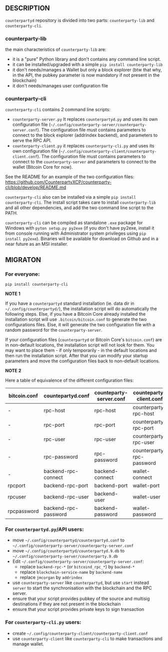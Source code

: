 ## DESCRIPTION

`counterpartyd` repository is divided into two parts: `counterparty-lib` and `counterparty-cli`.

### counterparty-lib

the main characteristics of `counterparty-lib` are:
- it is a "pure" Python library and don't contains any command line script.
- it can be installed/upgraded with a simple `pip install counterparty-lib`
- it don't needs/manages a Wallet but only a block explorer (btw that why, in the API, the pubkey parameter is now mandatory if not present in the blockchain)
- it don't needs/manages user configuration file

### counterparty-cli

`counterparty-cli` contains 2 command line scripts: 
- `counterparty-server.py` 
It replaces `counterpartyd.py` and uses its own configuration file (`~/.config/counterparty-server/counterparty-server.conf`).
The configuration file must contains parameters to connect to the block explorer (addrindex backend), and parameters to serve the RPC API.
- `counterparty-client.py`
it replaces `counterparty-cli.py` and uses its own configuration file (`~/.config/counterparty-client/counterparty-client.conf`).
The configuration file must contains parameters to connect to the `counterparty-server` and parameters to connect to the wallet (Bitcoin Core for now).

See the README for an example of the two configuration files: https://github.com/CounterpartyXCP/counterparty-cli/blob/develop/README.md

`counterparty-cli` also can be installed via a simple `pip install counterparty-cli`. The install script takes care to install `counterparty-lib` and all other dependencies, and add the two command line script to the PATH.

`counterparty-cli` can be compiled as standalone `.exe` package for Windows with `pyton setup.py py2exe` (if you don't have py2exe, install it from console running with Administrator system privileges using `pip install py2exe`). Binaries will be available for download on Github and in a near future as an MSI installer.

## MIGRATON

### For everyone:

`pip install counterparty-cli`

**NOTE 1** 

If you have a `counterpartyd` standard installation (ie. data dir in `~/.config/counterpartyd/`), the installation script will do automatically the following steps. Else, if you have a Bitcoin Core already installed the installation script will use `.bitcoin/bitcoin.conf` to generate the two configurations files. Else, it will generate the two configuration file with a random password for the `counterparty-server`. 

If your configuration files (`counterpartyd` or Bitcoin Core's `bitcoin.conf`) are in non-default locations, the installation script will not look for them. You may want to place them - if only temporarily - in the default locations and then run the installation script. After that you can modify your startup parameters and move the configuration files back to non-default locations.

**NOTE 2**

Here a table of equivalence of the different configuration files:

bitcoin.conf  | countepartyd.conf  | counteparty-server.conf | counteparty-client.conf
------------- | ------------- | ------------- | -------------
- | rpc-host | rpc-host | counterparty-rpc-host
- | rpc-port | rpc-port | counterparty-rpc-port
- | rpc-user | rpc-user | counterparty-rpc-user
- | rpc-password | rpc-password | counterparty-rpc-password
- | backend-rpc-connect | backend-connect | wallet-connect
rpcport | backend-rpc-port | backend-port | wallet-port
rpcuser | backend-rpc-user | backend-user | wallet-user
rpcpassword | backend-rpc-password | backend-password | wallet-password

### For `counterpartyd.py`/API users:

- move `~/.config/counterpartyd/counterpartyd.conf` to `~/.config/counterparty-server/counterparty-server.conf`
- move `~/.config/counterpartyd/counterpartyd.9.db` to `~/.config/counterparty-server/counterparty.9.db`
- Edit `~/.config/counterparty-server/counterparty-server.conf`:
	- replace `backend-rpc-*` (or `bitcoind_rpc_*`) by `backend-*`
	- replace `blockchain-service-name` by `backend-name`
	- replace `jmcorgan` by `addrindex`
- use `counterparty-server` like `counterpartyd`, but use `start` instead `server` to start the synchronisation with the blockchain and the RPC server.
- ensure that your script provides pubkey of the source and multisig destinations if they are not present in the blockchain
- ensure that your script provides private keys to sign transaction

### For `counterparty-cli.py` users:

- create `~/.config/counterparty-client/counterparty-client.conf`
- use `counterparty-client` like `counterparty-cli` to make transactions and manage wallet.
